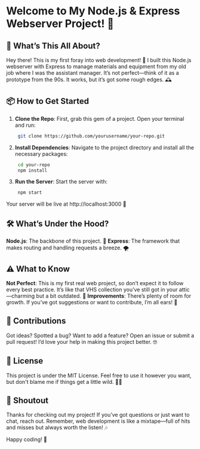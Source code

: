 # Welcome to My Node.js & Express Webserver Project! 🎉

## 🚀 What’s This All About?

Hey there! This is my first foray into web development! 🚀 I built this Node.js webserver with Express to manage materials and equipment from my old job where I was the assistant manager. It’s not perfect—think of it as a prototype from the 90s. It works, but it’s got some rough edges. 🕰️

## 📦 How to Get Started

1. **Clone the Repo**: First, grab this gem of a project. Open your terminal and run:
   ```bash
    git clone https://github.com/yourusername/your-repo.git
   ```

2. **Install Dependencies**: Navigate to the project directory and install all the necessary packages:
   ```bash
    cd your-repo
    npm install
   ```

3. **Run the Server**: Start the server with:
   ```bash
    npm start
   ```
  Your server will be live at http://localhost:3000 🎉

## 🛠️ What’s Under the Hood?
**Node.js**: The backbone of this project. 💪
**Express**: The framework that makes routing and handling requests a breeze. 🌪️

## ⚠️ What to Know
**Not Perfect**: This is my first real web project, so don’t expect it to follow every best practice. It’s like that VHS collection you’ve still got in your attic—charming but a bit outdated. 📼
**Improvements**: There’s plenty of room for growth. If you’ve got suggestions or want to contribute, I’m all ears! 🐰

## 🙌 Contributions
Got ideas? Spotted a bug? Want to add a feature? Open an issue or submit a pull request! I’d love your help in making this project better. 🤓

## 📜 License
This project is under the MIT License. Feel free to use it however you want, but don't blame me if things get a little wild. 🤷‍♂️

## 🎉 Shoutout
Thanks for checking out my project! If you’ve got questions or just want to chat, reach out. Remember, web development is like a mixtape—full of hits and misses but always worth the listen! 🎶

Happy coding! 🚀
